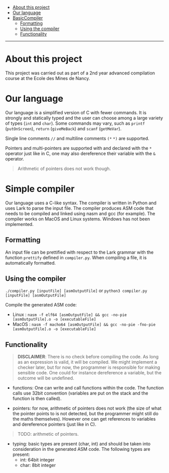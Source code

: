 - [About this project](#about-this-project)
- [Our language](#our-language)
- [BasicCompiler](#simple-compiler)
  * [Formatting](#formatting)
  * [Using the compiler](#using-the-compiler)
  * [Functionality](#functionality)

---

# About this project

This project was carried out as part of a 2nd year advanced compilation course at the Ecole des Mines de Nancy.

# Our language

Our language is a simplified version of C with fewer commands. It is strongly and statically typed and the user can choose among a large variety of types (`int` and `char`). Some commands may vary, such as `printf` (`putOnScreen`), `return` (`giveMeBack`) and `scanf` (`getMeVar`).

Single line comments `//` and multiline comments `(*` `*)` are supported.

Pointers and multi-pointers are supported with and declared with the `*` operator just like in C, one may also dereference their variable with the `&` operator.

> Arithmetic of pointers does not work though.


# Simple compiler

Our language uses a C-like syntax. The compiler is written in Python and uses Lark to parse the input file.
The compiler produces ASM code that needs to be compiled and linked using nasm and gcc (for example).
The compiler works on MacOS and Linux systems. Windows has not been implemented.

## Formatting

An input file can be prettified with respect to the Lark grammar with the function `prettify` defined in `compiler.py`. When compiling a file, it is automatically formatted.

## Using the compiler
`./compiler.py [inputFile] [asmOutputFile]` or
`python3 compiler.py [inputFile] [asmOutputFile]`

Compile the generated ASM code:
* Linux : `nasm -f elf64 [asmOutputFile] && gcc -no-pie [asmOutputFile].o -o [executableFile]`
* MacOS : `nasm -f macho64 [asmOutputFile] && gcc -no-pie -fno-pie [asmOutputFile].o -o [executableFile]`

## Functionality

>**DISCLAIMER**: There is no check before compiling the code. As long as an expression is valid, it will be compiled. We might implement a checker later, but for now, the programmer is responsible for making sensible code. One could for instance dereference a variable, but the outcome will be undefined.

* functions: One can write and call functions within the code. The function calls use 32bit convention (variables are put on the stack and the function is then called).

* pointers: for now, arithmetic of pointers does not work (the size of what the pointer points to is not detected, but the programmer might still do the maths themselves). However one can get references to variables and dereference pointers (just like in C).
> TODO: arithmetic of pointers.

* typing: basic types are present (char, int) and should be taken into consideration in the generated ASM code. The following types are present:
    * int: 64bit integer
    * char: 8bit integer
